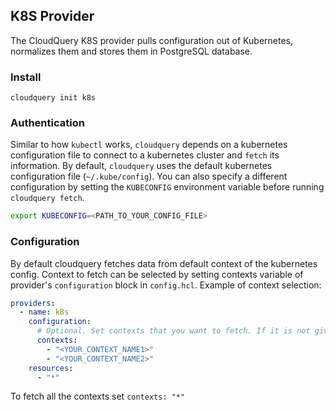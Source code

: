 ## K8S Provider

The CloudQuery K8S provider pulls configuration out of Kubernetes, normalizes them and stores them in PostgreSQL database.

### Install

```shell
cloudquery init k8s
```

### Authentication

Similar to how `kubectl` works, `cloudquery` depends on a kubernetes configuration file to connect to a 
kubernetes cluster and `fetch` its information. By default, `cloudquery` uses the default kubernetes configuration
file (`~/.kube/config`). You can also specify a different configuration by setting the `KUBECONFIG` environment variable before running `cloudquery fetch`.

```bash
export KUBECONFIG=<PATH_TO_YOUR_CONFIG_FILE>
```

### Configuration
By default cloudquery fetches data from default context of the kubernetes config. Context to fetch can be selected by setting contexts variable of provider's `configuration` block in `config.hcl`. 
Example of context selection:

```yml title="cloudquery.yml"
providers:
  - name: k8s
    configuration:
      # Optional. Set contexts that you want to fetch. If it is not given then all contexts from config are iterated over.
      contexts:
        - "<YOUR_CONTEXT_NAME1>"
        - "<YOUR_CONTEXT_NAME2>"
    resources:
      - "*"
```

To fetch all the contexts set `contexts: "*"`
